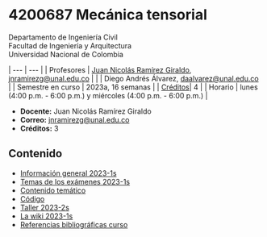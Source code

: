 # 4200687 Mecánica tensorial
Departamento de Ingeniería Civil\
Facultad de Ingeniería y Arquitectura\
Universidad Nacional de Colombia


| ---                               | ---                                                                   |
| Profesores                        | [Juan Nicolás Ramírez Giraldo](https://github.com/jnramirezg/), [jnramirezg@unal.edu.co](jnramirezg@unal.edu.co) |
|                                   | Diego Andrés Álvarez, [daalvarez@unal.edu.co](daalvarez@unal.edu.co)  |
| Semestre en curso                 | 2023a, 16 semanas                                                     |
| [Créditos](informacion/credito.md)| 4                                                                     |
| Horario                           | lunes (4:00 p.m. - 6:00 p.m.) y miércoles (4:00 p.m. - 6:00 p.m.)       |


- **Docente:** Juan Nicolás Ramírez Giraldo 
- **Correo:** jnramirezg@unal.edu.co
- **Créditos:** 3

## Contenido
- [Información general 2023-1s](/docs/informacion_general_2023-1s.md)
- [Temas de los exámenes 2023-1s](/docs/temas_examenes_2023-1s.md)
- [Contenido temático](/docs/contenido_tematico.md)
- [Código](/codigo)
- [Taller 2023-2s](/docs/taller_2022-2s.md)
- [La wiki 2023-1s](/docs/wiki_2022-2s.md)
- [Referencias bibliográficas curso](/docs/referencias_curso.md)
